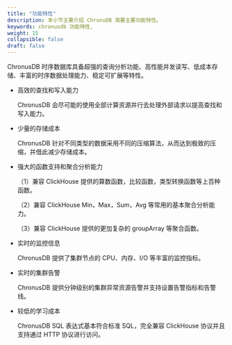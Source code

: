 ```yaml
---
title: "功能特性"
description: 本小节主要介绍 ChronuDB 简要主要功能特性。 
keywords: chronusdb 功能特性, 
weight: 15
collapsible: false
draft: false
---
```




ChronusDB 时序数据库具备超强的查询分析功能、高性能并发读写、低成本存储、丰富的时序数据处理能力、稳定可扩展等特性。

- 高效的查找和写入能力

   ChronusDB 会尽可能的使用全部计算资源并行去处理外部请求以提高查找和写入能力。

- 少量的存储成本

   ChronusDB 针对不同类型的数据采用不同的压缩算法，从而达到极致的压缩，并借此减少存储成本。

- 强大的函数支持和聚合分析能力

   （1）兼容 ClickHouse 提供的算数函数，比较函数，类型转换函数等上百种函数。

   （2）兼容 ClickHouse Min，Max，Sum，Avg 等常用的基本聚合分析能力。

   （3）兼容 ClickHouse 提供的更加复杂的 groupArray 等聚合函数。

- 实时的监控信息

   ChronusDB 提供了集群节点的 CPU、内存、I/O 等丰富的监控指标。

- 实时的集群告警

  ChronusDB 提供分钟级别的集群异常资源告警并支持设置告警指标和告警线。

- 较低的学习成本

  ChronusDB SQL 表达式基本符合标准 SQL，完全兼容 ClickHouse 协议并且支持通过 HTTP 协议进行访问。
